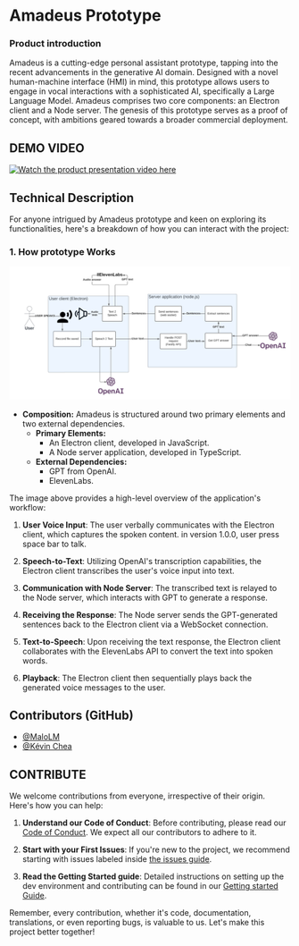 # Amadeus Prototype

### Product introduction

Amadeus is a cutting-edge personal assistant prototype, tapping into the recent advancements in the generative AI domain. Designed with a novel human-machine interface (HMI) in mind, this prototype allows users to engage in vocal interactions with a sophisticated AI, specifically a Large Language Model. Amadeus comprises two core components: an Electron client and a Node server. The genesis of this prototype serves as a proof of concept, with ambitions geared towards a broader commercial deployment.

## DEMO VIDEO

[![Watch the product presentation video here](https://img.youtube.com/vi/B64jnq85leU/maxresdefault.jpg)](https://www.youtube.com/watch?v=B64jnq85leU)

## Technical Description

For anyone intrigued by Amadeus prototype and keen on exploring its functionalities, here's a breakdown of how you can interact with the project:

### 1. How prototype Works

![An image describing how the application is working at high level. User reccords what he/she/they says through an electron client, electron client does speach to text thank to OpenAI transcription. Then, electron client shares text to the node server which manages GPT answer and finnaly answer back GPT sentences to the electron client through a web socket. When sentences are received through web socket, client ask elevenlabs api for text to speach. Finally, client plays the generated voice messages in order.](./readme_assets/images/proto-overview.png)

- **Composition:** Amadeus is structured around two primary elements and two external dependencies.
  - **Primary Elements:**
    - An Electron client, developed in JavaScript.
    - A Node server application, developed in TypeScript.
  - **External Dependencies:**
    - GPT from OpenAI.
    - ElevenLabs.

The image above provides a high-level overview of the application's workflow:

1. **User Voice Input**: The user verbally communicates with the Electron client, which captures the spoken content. in version 1.0.0, user press space bar to talk.

2. **Speech-to-Text**: Utilizing OpenAI's transcription capabilities, the Electron client transcribes the user's voice input into text.

3. **Communication with Node Server**: The transcribed text is relayed to the Node server, which interacts with GPT to generate a response.

4. **Receiving the Response**: The Node server sends the GPT-generated sentences back to the Electron client via a WebSocket connection.

5. **Text-to-Speech**: Upon receiving the text response, the Electron client collaborates with the ElevenLabs API to convert the text into spoken words.

6. **Playback**: The Electron client then sequentially plays back the generated voice messages to the user.

## Contributors (GitHub)

- [@MaloLM](https://github.com/MaloLM/)
- [@Kévin Chea](https://github.com/Kevin-Chea/)

## CONTRIBUTE

We welcome contributions from everyone, irrespective of their origin. Here's how you can help:

1. **Understand our Code of Conduct**: Before contributing, please read our [Code of Conduct](./CODE_OF_CONDUCT.md). We expect all our contributors to adhere to it.

2. **Start with your First Issues**: If you're new to the project, we recommend starting with issues labeled inside [the issues guide](./ISSUES_GUIDE.md).

3. **Read the Getting Started guide**: Detailed instructions on setting up the dev environment and contributing can be found in our [Getting started Guide](./GETTING_STARTED.md).

Remember, every contribution, whether it's code, documentation, translations, or even reporting bugs, is valuable to us. Let's make this project better together!
